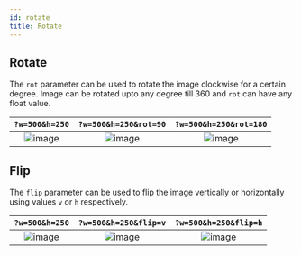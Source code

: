 ```yaml
---
id: rotate
title: Rotate
---
```



## Rotate

The `rot` parameter can be used to rotate the image clockwise for a certain degree.
Image can be rotated upto any degree till 360 and `rot` can have any float value.

| `?w=500&h=250` | `?w=500&h=250&rot=90` |`?w=500&h=250&rot=180` |
|:---:|:---:|:---:|
| ![image](https://kdarkroom.herokuapp.com/sample-image.jpg?w=500&h=250) | ![image](https://kdarkroom.herokuapp.com/sample-image.jpg?w=500&h=250&rot=90) | ![image](https://kdarkroom.herokuapp.com/sample-image.jpg?w=500&h=250&rot=180) |


## Flip

The `flip` parameter can be used to flip the image vertically or horizontally using values `v` or `h` respectively.

| `?w=500&h=250` | `?w=500&h=250&flip=v` | `?w=500&h=250&flip=h` |
|:---:|:---:|:---:|
| ![image](https://kdarkroom.herokuapp.com/sample-image.jpg?w=500&h=250) | ![image](https://kdarkroom.herokuapp.com/sample-image.jpg?w=500&h=250&flip=v) | ![image](https://kdarkroom.herokuapp.com/sample-image.jpg?w=500&h=250&flip=h) |